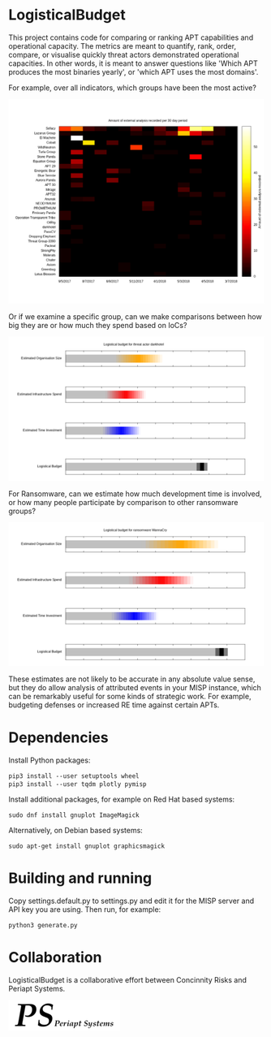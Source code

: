 # LogisticalBudget
This project contains code for comparing or ranking APT capabilities and
operational capacity. The metrics are meant to quantify, rank, order,
compare, or visualise quickly threat actors demonstrated operational
capacities. In other words, it is meant to answer questions like 'Which
APT produces the most binaries yearly', or 'which APT uses the most
domains'.

For example, over all indicators, which groups have been the most active?

![Heatmap analysis of a few APTs](https://github.com/Concinnity-Risks/LogisticalBudget/blob/master/heatmap-analysis-monthly.png)

Or if we examine a specific group, can we make comparisons between how big they are or how much they spend based on IoCs?

![APT specific scorecard for darkhotel](https://github.com/Concinnity-Risks/LogisticalBudget/blob/master/scorecard-darkhotel.png)

For Ransomware, can we estimate how much development time is involved, or how many people participate by comparison to other ransomware groups?

![APT specific scorecard for Wannacry](https://github.com/Concinnity-Risks/LogisticalBudget/blob/master/scorecard-WannaCry.png)

These estimates are not likely to be accurate in any absolute value sense, but they do allow analysis of attributed events in your MISP instance, which can be remarkably useful for some kinds of strategic work. For example, budgeting defenses or increased RE time against certain APTs.

# Dependencies

Install Python packages:

    pip3 install --user setuptools wheel
    pip3 install --user tqdm plotly pymisp

Install additional packages, for example on Red Hat based systems:

    sudo dnf install gnuplot ImageMagick

Alternatively, on Debian based systems:

    sudo apt-get install gnuplot graphicsmagick

# Building and running

Copy settings.default.py to settings.py and edit it for the MISP server
and API key you are using.  Then run, for example:

    python3 generate.py

# Collaboration

LogisticalBudget is a collaborative effort between Concinnity Risks and Periapt Systems.

![Periapt Systems logo](https://github.com/Concinnity-Risks/LogisticalBudget/blob/master/periapt-systems-logo-small.png)
